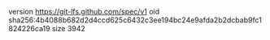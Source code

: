 version https://git-lfs.github.com/spec/v1
oid sha256:4b4088b682d2d4ccd625c6432c3ee194bc24e9afda2b2dcbab9fc1824226ca19
size 3942
